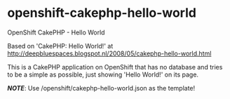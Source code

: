 # openshift-cakephp-hello-world
OpenShift CakePHP - Hello World

Based on 'CakePHP: Hello World!' at http://deepbluespaces.blogspot.nl/2008/05/cakephp-hello-world.html

This is a CakePHP application on OpenShift that has no database and tries to be a simple as possible, just showing 'Hello World!' on its page.

***NOTE***: Use /openshift/cakephp-hello-world.json as the template!
